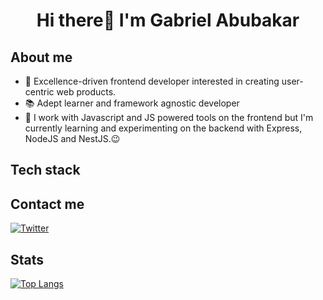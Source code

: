 # <p align="center">Hi there👋 I'm Gabriel Abubakar</p>
## About me
- 🔭 Excellence-driven frontend developer interested in creating user-centric web products.
- 📚 Adept learner and framework agnostic developer
- 🌱 I work with Javascript and JS powered tools on the frontend but I'm currently learning and experimenting on the backend with Express, NodeJS and NestJS.😉


## Tech stack

  
  ## Contact me
  [![Twitter](https://img.shields.io/badge/Twitter-%231DA1F2.svg?style=for-the-badge&logo=Twitter&logoColor=white)](https://twitter.com/GabeAbubakarr)
  
## Stats
[![Top Langs](https://github-readme-stats.vercel.app/api/top-langs/?username=GabrielAbubakar&layout=compact&theme=vue-dark)](https://github.com/GabrielAbubakar/github-readme-stats) <br/>

